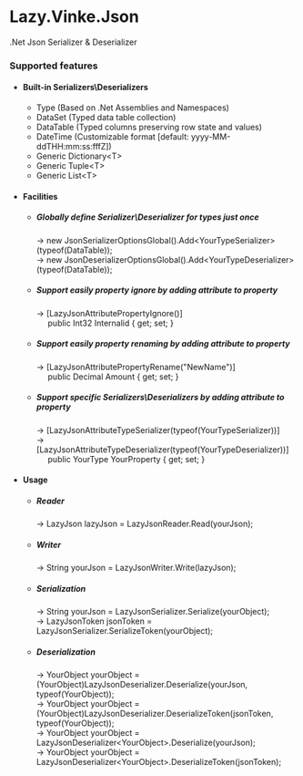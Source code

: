 
# Lazy.Vinke.Json
.Net Json Serializer & Deserializer

### Supported features
- #### Built-in Serializers\Deserializers
  - Type (Based on .Net Assemblies and Namespaces)
  - DataSet (Typed data table collection)
  - DataTable (Typed columns preserving row state and values)
  - DateTime (Customizable format [default: yyyy-MM-ddTHH:mm:ss:fffZ])
  - Generic Dictionary\<T\>
  - Generic Tuple\<T\>
  - Generic List\<T\>

- #### Facilities
  - ##### Globally define Serializer\Deserializer for types just once
    -> new JsonSerializerOptionsGlobal().Add\<YourTypeSerializer\>(typeof(DataTable));  \
    -> new JsonDeserializerOptionsGlobal().Add\<YourTypeDeserializer\>(typeof(DataTable));
  - ##### Support easily property ignore by adding attribute to property
    -> [LazyJsonAttributePropertyIgnore()]  \
    &nbsp; &nbsp; &nbsp;public Int32 Internalid { get; set; }
  - ##### Support easily property renaming by adding attribute to property
    -> [LazyJsonAttributePropertyRename("NewName")]  \
    &nbsp; &nbsp; &nbsp;public Decimal Amount { get; set; }
  - ##### Support specific Serializers\Deserializers by adding attribute to property
    -> [LazyJsonAttributeTypeSerializer(typeof(YourTypeSerializer))]  \
    -> [LazyJsonAttributeTypeDeserializer(typeof(YourTypeDeserializer))]  \
    &nbsp; &nbsp; &nbsp;public YourType YourProperty { get; set; }

- #### Usage
  - ##### Reader
    -> LazyJson lazyJson = LazyJsonReader.Read(yourJson);
  - ##### Writer
    -> String yourJson = LazyJsonWriter.Write(lazyJson);
  - ##### Serialization
    -> String yourJson = LazyJsonSerializer.Serialize(yourObject);  \
    -> LazyJsonToken jsonToken = LazyJsonSerializer.SerializeToken(yourObject);
  - ##### Deserialization
    -> YourObject yourObject = (YourObject)LazyJsonDeserializer.Deserialize(yourJson, typeof(YourObject));  \
    -> YourObject yourObject = (YourObject)LazyJsonDeserializer.DeserializeToken(jsonToken, typeof(YourObject));  \
    -> YourObject yourObject = LazyJsonDeserializer\<YourObject\>.Deserialize(yourJson);  \
    -> YourObject yourObject = LazyJsonDeserializer\<YourObject\>.DeserializeToken(jsonToken);
